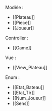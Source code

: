 Modèle :
-	[[Plateau]]
-	[[Piece]]
-	[[Joueur]]

Controller :
-	[[Game]]

Vue :
-	[[View_Plateau]]

Enum :
-	[[Etat_Bateau]]
-	[[Etat_Tir]]
-	[[Num_Joueur]]
-	[[Sens]]
